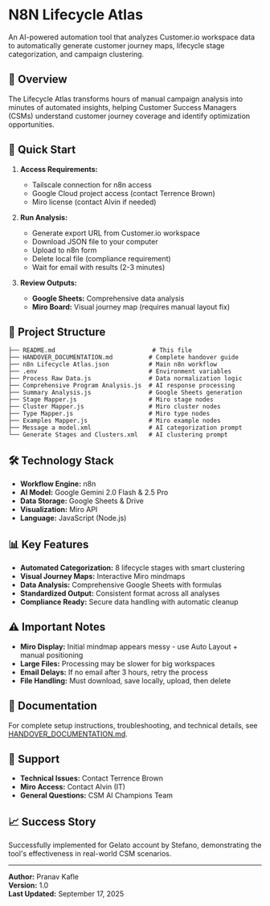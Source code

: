 # N8N Lifecycle Atlas

An AI-powered automation tool that analyzes Customer.io workspace data to automatically generate customer journey maps, lifecycle stage categorization, and campaign clustering.

## 🎯 Overview

The Lifecycle Atlas transforms hours of manual campaign analysis into minutes of automated insights, helping Customer Success Managers (CSMs) understand customer journey coverage and identify optimization opportunities.

## 🚀 Quick Start

1. **Access Requirements:**
   - Tailscale connection for n8n access
   - Google Cloud project access (contact Terrence Brown)
   - Miro license (contact Alvin if needed)

2. **Run Analysis:**
   - Generate export URL from Customer.io workspace
   - Download JSON file to your computer
   - Upload to n8n form
   - Delete local file (compliance requirement)
   - Wait for email with results (2-3 minutes)

3. **Review Outputs:**
   - **Google Sheets:** Comprehensive data analysis
   - **Miro Board:** Visual journey map (requires manual layout fix)

## 📁 Project Structure

```
├── README.md                           # This file
├── HANDOVER_DOCUMENTATION.md          # Complete handover guide
├── n8n Lifecycle Atlas.json           # Main n8n workflow
├── .env                               # Environment variables
├── Process Raw Data.js                # Data normalization logic
├── Comprehensive Program Analysis.js  # AI response processing
├── Summary Analysis.js                # Google Sheets generation
├── Stage Mapper.js                    # Miro stage nodes
├── Cluster Mapper.js                  # Miro cluster nodes
├── Type Mapper.js                     # Miro type nodes
├── Examples Mapper.js                 # Miro example nodes
├── Message a model.xml                # AI categorization prompt
└── Generate Stages and Clusters.xml   # AI clustering prompt
```

## 🛠 Technology Stack

- **Workflow Engine:** n8n
- **AI Model:** Google Gemini 2.0 Flash & 2.5 Pro
- **Data Storage:** Google Sheets & Drive
- **Visualization:** Miro API
- **Language:** JavaScript (Node.js)

## 📊 Key Features

- **Automated Categorization:** 8 lifecycle stages with smart clustering
- **Visual Journey Maps:** Interactive Miro mindmaps
- **Data Analysis:** Comprehensive Google Sheets with formulas
- **Standardized Output:** Consistent format across all analyses
- **Compliance Ready:** Secure data handling with automatic cleanup

## ⚠️ Important Notes

- **Miro Display:** Initial mindmap appears messy - use Auto Layout + manual positioning
- **Large Files:** Processing may be slower for big workspaces
- **Email Delays:** If no email after 3 hours, retry the process
- **File Handling:** Must download, save locally, upload, then delete

## 📖 Documentation

For complete setup instructions, troubleshooting, and technical details, see [HANDOVER_DOCUMENTATION.md](HANDOVER_DOCUMENTATION.md).

## 👥 Support

- **Technical Issues:** Contact Terrence Brown
- **Miro Access:** Contact Alvin (IT)
- **General Questions:** CSM AI Champions Team

## 📈 Success Story

Successfully implemented for Gelato account by Stefano, demonstrating the tool's effectiveness in real-world CSM scenarios.

---

**Author:** Pranav Kafle  
**Version:** 1.0  
**Last Updated:** September 17, 2025
